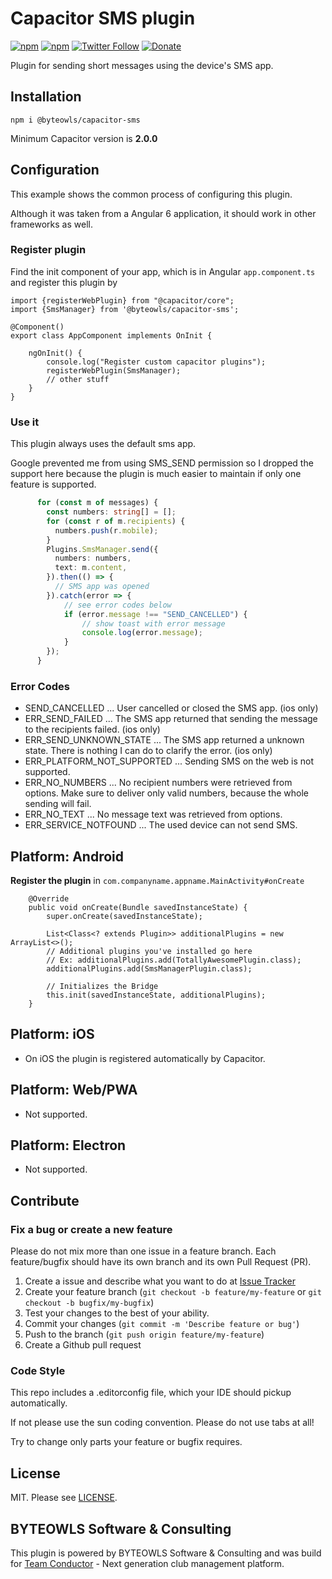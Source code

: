# Capacitor SMS plugin

[![npm](https://img.shields.io/npm/v/@byteowls/capacitor-sms.svg)](https://www.npmjs.com/package/@byteowls/capacitor-sms)
[![npm](https://img.shields.io/npm/dt/@byteowls/capacitor-sms.svg?label=npm%20downloads)](https://www.npmjs.com/package/@byteowls/capacitor-sms)
[![Twitter Follow](https://img.shields.io/twitter/follow/michaelowl_web.svg?style=social&label=Follow&style=flat-square)](https://twitter.com/michaelowl_web)
[![Donate](https://img.shields.io/badge/Donate-PayPal-green.svg)](https://www.paypal.me/moberwasserlechner)

Plugin for sending short messages using the device's SMS app.

## Installation

`npm i @byteowls/capacitor-sms`

Minimum Capacitor version is **2.0.0**

## Configuration

This example shows the common process of configuring this plugin.

Although it was taken from a Angular 6 application, it should work in other frameworks as well.

### Register plugin

Find the init component of your app, which is in Angular `app.component.ts` and register this plugin by

```
import {registerWebPlugin} from "@capacitor/core";
import {SmsManager} from '@byteowls/capacitor-sms';

@Component()
export class AppComponent implements OnInit {

    ngOnInit() {
        console.log("Register custom capacitor plugins");
        registerWebPlugin(SmsManager);
        // other stuff
    }
}
```

### Use it

This plugin always uses the default sms app.

Google prevented me from using SMS_SEND permission so I dropped the support
here because the plugin is much easier to maintain if only one feature is supported.

```typescript
      for (const m of messages) {
        const numbers: string[] = [];
        for (const r of m.recipients) {
          numbers.push(r.mobile);
        }
        Plugins.SmsManager.send({
          numbers: numbers,
          text: m.content,
        }).then(() => {
          // SMS app was opened
        }).catch(error => {
            // see error codes below
            if (error.message !== "SEND_CANCELLED") {
                // show toast with error message
                console.log(error.message);
            }
        });
      }
```

### Error Codes

* SEND_CANCELLED ... User cancelled or closed the SMS app. (ios only)
* ERR_SEND_FAILED ... The SMS app returned that sending the message to the recipients failed. (ios only)
* ERR_SEND_UNKNOWN_STATE ... The SMS app returned a unknown state. There is nothing I can do to clarify the error. (ios only)
* ERR_PLATFORM_NOT_SUPPORTED ... Sending SMS on the web is not supported.
* ERR_NO_NUMBERS ... No recipient numbers were retrieved from options. Make sure to deliver only valid numbers, because the whole sending will fail.
* ERR_NO_TEXT ... No message text was retrieved from options.
* ERR_SERVICE_NOTFOUND ... The used device can not send SMS.

## Platform: Android

**Register the plugin** in `com.companyname.appname.MainActivity#onCreate`

```
    @Override
    public void onCreate(Bundle savedInstanceState) {
        super.onCreate(savedInstanceState);

        List<Class<? extends Plugin>> additionalPlugins = new ArrayList<>();
        // Additional plugins you've installed go here
        // Ex: additionalPlugins.add(TotallyAwesomePlugin.class);
        additionalPlugins.add(SmsManagerPlugin.class);

        // Initializes the Bridge
        this.init(savedInstanceState, additionalPlugins);
    }
```

## Platform: iOS

- On iOS the plugin is registered automatically by Capacitor.

## Platform: Web/PWA

- Not supported.

## Platform: Electron

- Not supported.


## Contribute

### Fix a bug or create a new feature

Please do not mix more than one issue in a feature branch. Each feature/bugfix should have its own branch and its own Pull Request (PR).

1. Create a issue and describe what you want to do at [Issue Tracker](https://github.com/moberwasserlechner/capacitor-sms/issues)
2. Create your feature branch (`git checkout -b feature/my-feature` or `git checkout -b bugfix/my-bugfix`)
3. Test your changes to the best of your ability.
5. Commit your changes (`git commit -m 'Describe feature or bug'`)
6. Push to the branch (`git push origin feature/my-feature`)
7. Create a Github pull request

### Code Style

This repo includes a .editorconfig file, which your IDE should pickup automatically.

If not please use the sun coding convention. Please do not use tabs at all!

Try to change only parts your feature or bugfix requires.

## License

MIT. Please see [LICENSE](https://github.com/moberwasserlechner/capacitor-sms/blob/master/LICENSE).

## BYTEOWLS Software & Consulting

This plugin is powered by BYTEOWLS Software & Consulting and was build for [Team Conductor](https://team-conductor.com/en/) - Next generation club management platform.


